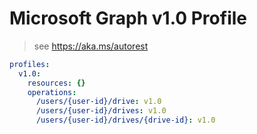 # Microsoft Graph v1.0 Profile

> see https://aka.ms/autorest

``` yaml
profiles:
  v1.0:
    resources: {}
    operations:
      /users/{user-id}/drive: v1.0
      /users/{user-id}/drives: v1.0
      /users/{user-id}/drives/{drive-id}: v1.0

```
